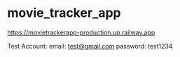 # movie_tracker_app


https://movietrackerapp-production.up.railway.app

Test Account:
email: test@gmail.com
password: test1234
